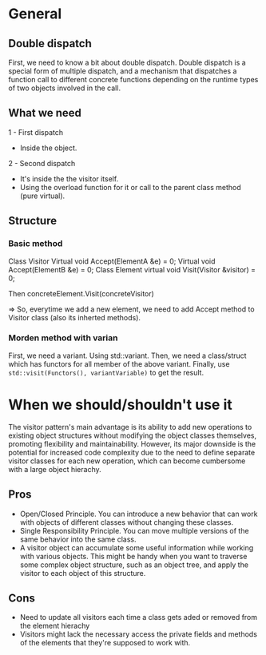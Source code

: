# General
## Double dispatch
First, we need to know a bit about double dispatch.
Double dispatch is a special form of multiple dispatch, and a mechanism that dispatches a function call to different concrete functions depending on the runtime types of two objects involved in the call.

## What we need
1 - First dispatch
- Inside the object.

2 - Second dispatch
- It's inside the the visitor itself.
- Using the overload function for it or call to the parent class method (pure virtual).

## Structure
### Basic method
Class Visitor
    Virtual void Accept(ElementA &e) = 0;
    Virtual void Accept(ElementB &e) = 0;
Class Element
    virtual void Visit(Visitor &visitor) = 0;

Then concreteElement.Visit(concreteVisitor)

=> So, everytime we add a new element, we need to add Accept method to Visitor class (also its inherted methods).

### Morden method with varian
First, we need a variant. Using std::variant.
Then, we need a class/struct which has functors for all member of the above variant.
Finally, use `std::visit(Functors(), variantVariable)` to get the result.

# When we should/shouldn't use it
The visitor pattern's main advantage is its ability to add new operations to existing object structures without modifying the object classes themselves, promoting flexibility and maintainability. However, its major downside is the potential for increased code complexity due to the need to define separate visitor classes for each new operation, which can become cumbersome with a large object hierachy.

## Pros
- Open/Closed Principle. You can introduce a new behavior that can work with objects of different classes without changing these classes.
- Single Responsibility Principle. You can move multiple versions of the same behavior into the same class.
- A visitor object can accumulate some useful information while working with various objects. This might be handy when you want to traverse some complex object structure, such as an object tree, and apply the visitor to each object of this structure.
## Cons
- Need to update all visitors each time a class gets aded or removed from the element hierachy
- Visitors might lack the necessary access the private fields and methods of the elements that they're supposed to work with.